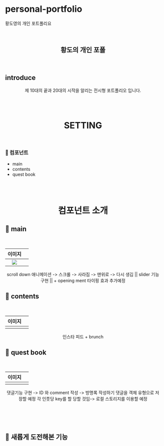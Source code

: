 # personal-portfolio
황도영의 개인 포트폴리요

<br>

 <h2 align="center">황도의 개인 포폴</h2>

<br>

## introduce

<div align="center">

제 10대의 끝과 20대의 시작을 알리는 전시형 포트폴리오 입니다. 

</div>

</br>

</br>


 <h1 align="center"> SETTING </h1>
<br>


### 📱 컴포넌트

- main
- contents 
- quest book

<br>
<br>

 <h1 align="center"> 컴포넌트 소개 </h1>
 
## 📱 main

<br>

| 이미지 | |
|:-----:|:----|
|<img src="https://user-images.githubusercontent.com/94329521/146101036-34f9e75c-4c30-4756-932c-8971175818ae.mov" width= auto> | 

<div align="center">
 scroll down 애니메이션 -> 스크롤 -> 사라짐 -> 맨위로 -> 다시 생김 || slider 기능 구현 || + opening ment 타이핑 효과 추가예정
</div>


## 📱 contents

<br>

| 이미지 | |
|:-----:|:----|
|<img src="" width= auto> | 

<div align="center">
 인스타 피드 + brunch 
</div>

## 📱 quest book

<br>

| 이미지 | |
|:-----:|:----|
|<img src="" width= auto> | 

<div align="center">
 댓글기능 구현 -> ID 와 comment 작성 -> 방명록 작성하기 댓글을 객체 유형으로 저장할 예정 각 인풋당 key를 할 당할 것임-> 로컬 스토리지를 이용할 예정
</div>




<br>

<br>
<br>



<br>

## 🎉 새롭게 도전해본 기능

<br>  


## 


```js
 
```
